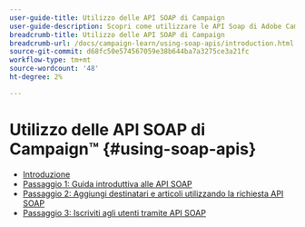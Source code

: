 ```yaml
---
user-guide-title: Utilizzo delle API SOAP di Campaign
user-guide-description: Scopri come utilizzare le API Soap di Adobe Campaign e creare un flusso di lavoro di consegna avanzato.
breadcrumb-title: Utilizzo delle API SOAP di Campaign
breadcrumb-url: /docs/campaign-learn/using-soap-apis/introduction.html
source-git-commit: d68fc50e574567059e38b644ba7a3275ce3a21fc
workflow-type: tm+mt
source-wordcount: '48'
ht-degree: 2%

---
```



# Utilizzo delle API SOAP di Campaign™ {#using-soap-apis}

+ [Introduzione](/help/tutorial-using-soap-apis/introduction.md)
+ [Passaggio 1: Guida introduttiva alle API SOAP](/help/tutorial-using-soap-apis/get-started-with-soap-apis.md)
+ [Passaggio 2: Aggiungi destinatari e articoli utilizzando la richiesta API SOAP](/help/tutorial-using-soap-apis/add-recipients-and-articles-using-using-soap-api-requests.md)
+ [Passaggio 3: Iscriviti agli utenti tramite API SOAP](/help/tutorial-using-soap-apis/subscribe-users-via-soap-api.md)